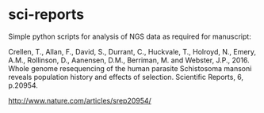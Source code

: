 # sci-reports
Simple python scripts for analysis of NGS data as required for manuscript: 

Crellen, T., Allan, F., David, S., Durrant, C., Huckvale, T., Holroyd, N., Emery, A.M., Rollinson, D., Aanensen, D.M., Berriman, M. and Webster, J.P., 2016. Whole genome resequencing of the human parasite Schistosoma mansoni reveals population history and effects of selection. Scientific Reports, 6, p.20954.

http://www.nature.com/articles/srep20954/
